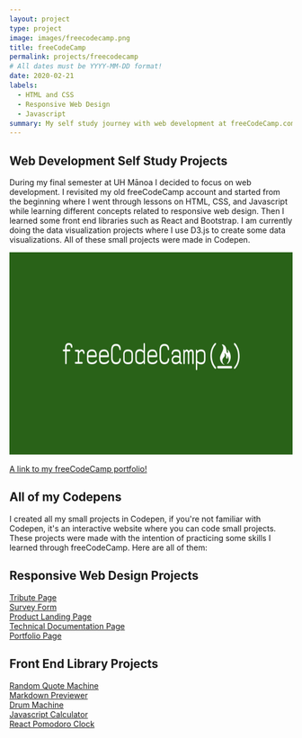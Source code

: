 ```yaml
---
layout: project
type: project
image: images/freecodecamp.png
title: freeCodeCamp
permalink: projects/freecodecamp
# All dates must be YYYY-MM-DD format!
date: 2020-02-21
labels:
  - HTML and CSS
  - Responsive Web Design
  - Javascript
summary: My self study journey with web development at freeCodeCamp.com during my final semester at UH Manoa. In it I completed various small web development projects.
---
```


## Web Development Self Study Projects
During my final semester at UH Mānoa I decided to focus on web development. I revisited my old freeCodeCamp account and  started from the beginning where I went through lessons on HTML, CSS, and Javascript while learning different concepts related to responsive web design. Then I learned some front end libraries such as React and Bootstrap. I am currently doing the data visualization projects where I use D3.js to create some data visualizations. All of these small projects were made in Codepen.

<img src="../images/freecodecamp.png" height="360px" width="615px">


<a href="https://www.freecodecamp.org/willardperalta" target="_blank">A link to my freeCodeCamp portfolio!</a>

## All of my Codepens
I created all my small projects in Codepen, if you're not familiar with Codepen, it's an interactive website where you can code small projects. These projects were made with the intention of practicing some skills I learned through freeCodeCamp. Here are all of them:
## Responsive Web Design Projects
<a href="https://codepen.io/Willard_Peralta/pen/YzXZwQZ" target="_blank">Tribute Page</a><br />
<a href="https://codepen.io/Willard_Peralta/pen/wvaeWzw" target="_blank">Survey Form</a><br />
<a href="https://codepen.io/Willard_Peralta/pen/jOPwMEL" target="_blank">Product Landing Page</a><br />
<a href="https://codepen.io/Willard_Peralta/pen/bGdRYzp" target="_blank">Technical Documentation Page</a><br />
<a href="https://codepen.io/Willard_Peralta/pen/gOpRoyR" target="_blank">Portfolio Page</a><br />

## Front End Library Projects
<a href="https://codepen.io/Willard_Peralta/pen/WNQjvER" target="_blank">Random Quote Machine</a><br />
<a href="https://codepen.io/Willard_Peralta/pen/ZEbKrqx" target="_blank">Markdown Previewer</a><br />
<a href="https://codepen.io/Willard_Peralta/pen/MWamVzR" target="_blank">Drum Machine</a><br />
<a href="https://codepen.io/Willard_Peralta/pen/xxwrmzR" target="_blank">Javascript Calculator</a><br />
<a href="https://codepen.io/Willard_Peralta/pen/ZEbjpwO" target="_blank">React Pomodoro Clock</a><br />
